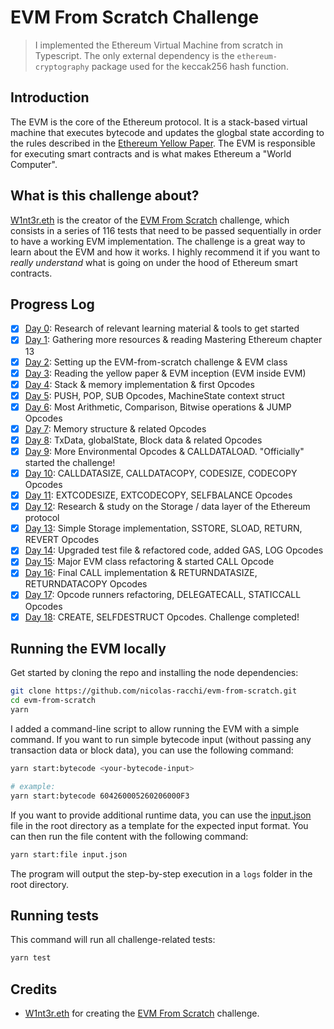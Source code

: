 # EVM From Scratch Challenge

> I implemented the Ethereum Virtual Machine from scratch in Typescript. The only external dependency is the `ethereum-cryptography` package used for the keccak256 hash function.

## Introduction

The EVM is the core of the Ethereum protocol. It is a stack-based virtual machine that executes bytecode and updates the glogbal state according to the rules described in the [Ethereum Yellow Paper](https://ethereum.github.io/yellowpaper/paper.pdf). The EVM is responsible for executing smart contracts and is what makes Ethereum a "World Computer".

## What is this challenge about?

[W1nt3r.eth](https://twitter.com/w1nt3r_eth) is the creator of the [EVM From Scratch](https://github.com/w1nt3r-eth/evm-from-scratch) challenge, which consists in a series of 116 tests that need to be passed sequentially in order to have a working EVM implementation. The challenge is a great way to learn about the EVM and how it works. I highly recommend it if you want to _really understand_ what is going on under the hood of Ethereum smart contracts.

## Progress Log

- [x] [Day 0](./daily-progress/day00.md): Research of relevant learning material & tools to get started
- [x] [Day 1](./daily-progress/day01.md): Gathering more resources & reading Mastering Ethereum chapter 13
- [x] [Day 2](./daily-progress/day02.md): Setting up the EVM-from-scratch challenge & EVM class
- [x] [Day 3](./daily-progress/day03.md): Reading the yellow paper & EVM inception (EVM inside EVM)
- [x] [Day 4](./daily-progress/day04.md): Stack & memory implementation & first Opcodes
- [x] [Day 5](./daily-progress/day05.md): PUSH, POP, SUB Opcodes, MachineState context struct
- [x] [Day 6](./daily-progress/day06.md): Most Arithmetic, Comparison, Bitwise operations & JUMP Opcodes
- [x] [Day 7](./daily-progress/day07.md): Memory structure & related Opcodes
- [x] [Day 8](./daily-progress/day08.md): TxData, globalState, Block data & related Opcodes
- [x] [Day 9](./daily-progress/day09.md): More Environmental Opcodes & CALLDATALOAD. "Officially" started the challenge!
- [x] [Day 10](./daily-progress/day10.md): CALLDATASIZE, CALLDATACOPY, CODESIZE, CODECOPY Opcodes
- [x] [Day 11](./daily-progress/day11.md): EXTCODESIZE, EXTCODECOPY, SELFBALANCE Opcodes
- [x] [Day 12](./daily-progress/day12.md): Research & study on the Storage / data layer of the Ethereum protocol
- [x] [Day 13](./daily-progress/day13.md): Simple Storage implementation, SSTORE, SLOAD, RETURN, REVERT Opcodes
- [x] [Day 14](./daily-progress/day14.md): Upgraded test file & refactored code, added GAS, LOG Opcodes
- [x] [Day 15](./daily-progress/day15.md): Major EVM class refactoring & started CALL Opcode
- [x] [Day 16](./daily-progress/day16.md): Final CALL implementation & RETURNDATASIZE, RETURNDATACOPY Opcodes
- [x] [Day 17](./daily-progress/day17.md): Opcode runners refactoring, DELEGATECALL, STATICCALL Opcodes
- [x] [Day 18](./daily-progress/day18.md): CREATE, SELFDESTRUCT Opcodes. Challenge completed!

## Running the EVM locally

Get started by cloning the repo and installing the node dependencies:

```bash
git clone https://github.com/nicolas-racchi/evm-from-scratch.git
cd evm-from-scratch
yarn
```

I added a command-line script to allow running the EVM with a simple command. If you want to run simple bytecode input (without passing any transaction data or block data), you can use the following command:

```bash
yarn start:bytecode <your-bytecode-input>

# example:
yarn start:bytecode 604260005260206000F3
```

If you want to provide additional runtime data, you can use the [input.json](./evm-from-scratch-challenge/input.json) file in the root directory as a template for the expected input format. You can then run the file content with the following command:

```bash
yarn start:file input.json
```

The program will output the step-by-step execution in a `logs` folder in the root directory.

## Running tests

This command will run all challenge-related tests:

```bash
yarn test
```

## Credits

- [W1nt3r.eth](https://twitter.com/w1nt3r_eth) for creating the [EVM From Scratch](https://github.com/w1nt3r-eth/evm-from-scratch) challenge.
